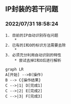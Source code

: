 <span id="0"></span>
## IP封装的若干问题
### 2022/07/31 18:58:24
    1. 目前的IP自动识别存在问题
        * 
    2. 已有的I和O的标识方法需要去除
        * 
    3. 必须充分利用自动识别的特性
        * 尝试去掉I和O后进行解析
```mermaid
graph LR
A[开始] -->B(操作)
B --> C{操作结果}
C -->|1| D[完成1]
C -->|2| E[完成2]
C -->|3| F[完成3]
```